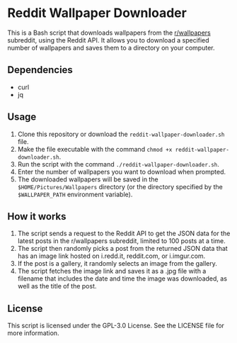 # Reddit Wallpaper Downloader

This is a Bash script that downloads wallpapers from the [r/wallpapers](https://www.reddit.com/r/wallpapers/) subreddit, using the Reddit API. It allows you to download a specified number of wallpapers and saves them to a directory on your computer.

## Dependencies

- curl
- jq

## Usage

1. Clone this repository or download the `reddit-wallpaper-downloader.sh` file.
2. Make the file executable with the command `chmod +x reddit-wallpaper-downloader.sh`.
3. Run the script with the command `./reddit-wallpaper-downloader.sh`.
4. Enter the number of wallpapers you want to download when prompted.
5. The downloaded wallpapers will be saved in the `$HOME/Pictures/Wallpapers` directory (or the directory specified by the `$WALLPAPER_PATH` environment variable).

## How it works

1. The script sends a request to the Reddit API to get the JSON data for the latest posts in the r/wallpapers subreddit, limited to 100 posts at a time.
2. The script then randomly picks a post from the returned JSON data that has an image link hosted on i.redd.it, reddit.com, or i.imgur.com.
3. If the post is a gallery, it randomly selects an image from the gallery.
4. The script fetches the image link and saves it as a .jpg file with a filename that includes the date and time the image was downloaded, as well as the title of the post.

## License

This script is licensed under the GPL-3.0 License. See the LICENSE file for more information.
